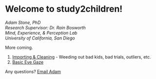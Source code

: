 # Welcome to study2children! 
*Adam Stone, PhD*  
*Research Supervisor: Dr. Rain Bosworth*  
*Mind, Experience, & Perception Lab*  
*University of California, San Diego*  

More coming. 

1. [Importing & Cleaning](01importclean.nb.html) - Weeding out bad kids, bad trials, outliers, etc. 
1. [Basic Eye Gaze](02basiceyegaze.nb.html)

Any questions? [Email Adam](mailto:amstone@ucsd.edu)